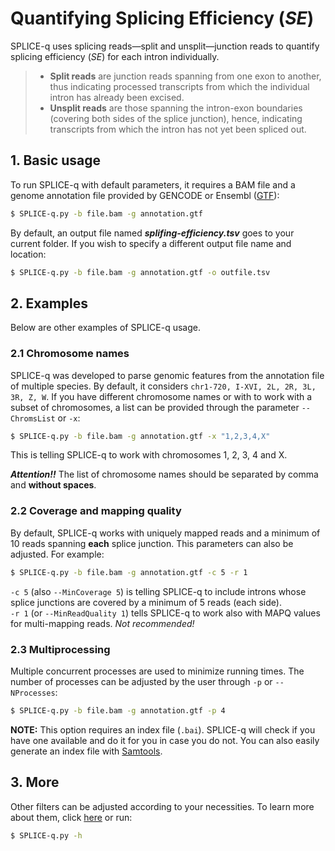 # Quantifying Splicing Efficiency (_SE_)

SPLICE-q uses splicing reads—split and unsplit—junction reads to quantify splicing efficiency (_SE_) for each intron individually. <br /> 

> - **Split reads** are junction reads spanning from one exon to another, thus indicating processed transcripts from which the individual intron
 has already been excised. 
> - **Unsplit reads** are those spanning the intron-exon boundaries (covering both sides of the splice junction), hence, 
indicating transcripts from which the intron has not yet been spliced out.

## 1. Basic usage

To run SPLICE-q with default parameters, it requires a BAM file and a genome annotation file provided by GENCODE or Ensembl ([GTF](https://github.com/vrmelo/SPLICE-q/wiki/Annotation-Files)):
```bash
$ SPLICE-q.py -b file.bam -g annotation.gtf
```
By default, an output file named ***splifing-efficiency.tsv*** goes to your current folder. If you wish to specify a different output file name and location: 

```bash
$ SPLICE-q.py -b file.bam -g annotation.gtf -o outfile.tsv
```

## 2. Examples
Below are other examples of SPLICE-q usage.

### 2.1 Chromosome names
SPLICE-q was developed to parse genomic features from the annotation file of multiple species. By default, it considers `chr1-720, I-XVI, 2L, 2R, 3L, 3R, Z, W`.
If you have different chromosome names or with to work with a subset of chromosomes, a list can be provided through the parameter `--ChromsList` or `-x`:

```bash
$ SPLICE-q.py -b file.bam -g annotation.gtf -x "1,2,3,4,X"
```
This is telling SPLICE-q to work with chromosomes 1, 2, 3, 4 and X. 

***Attention!!*** The list of chromosome names should be separated by comma and **without spaces**.

### 2.2 Coverage and mapping quality

By default, SPLICE-q works with uniquely mapped reads and a minimum of 10 reads spanning **each** splice junction. 
This parameters can also be adjusted. For example: 

```bash
$ SPLICE-q.py -b file.bam -g annotation.gtf -c 5 -r 1 
```

`-c 5` (also `--MinCoverage 5`) is telling SPLICE-q to include introns whose splice junctions are covered by a minimum of 5 reads (each side). <br /> 
`-r 1` (or `--MinReadQuality 1`) tells SPLICE-q to work also with MAPQ values for multi-mapping reads. _Not recommended!_

### 2.3 Multiprocessing
Multiple concurrent processes are used to minimize running times. The number of processes can be adjusted by the user through `-p` or `--NProcesses`:

```bash
$ SPLICE-q.py -b file.bam -g annotation.gtf -p 4  
```

**NOTE:** This option requires an index file (`.bai`). SPLICE-q will check if you have one available and do it for you in case you do not.
You can also easily generate an index file with [Samtools](http://www.htslib.org/doc/samtools-index.html).
 

## 3. More
Other filters can be adjusted according to your necessities. To learn more about them, click [here](https://github.com/vrmelo/SPLICE-q/wiki/General-User-Options) or run:
```bash
$ SPLICE-q.py -h
```

